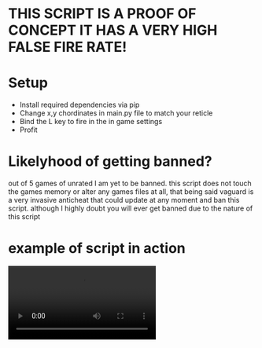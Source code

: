 #  THIS SCRIPT IS A PROOF OF CONCEPT IT HAS A VERY HIGH FALSE FIRE RATE!

# Setup
*   Install required dependencies via pip
*   Change x,y chordinates in main.py file to match your reticle
*   Bind the L key to fire in the in game settings
*   Profit

# Likelyhood of getting banned?
out of 5 games of unrated I am yet to be banned. this script does not touch the games memory or alter any games files at all, that being said vaguard is a very invasive anticheat that could update at any moment and ban this script. although I highly doubt you will ever get banned due to the nature of this script

#   example of script in action
![](example.mp4)
